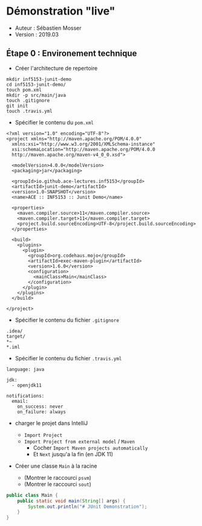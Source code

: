 # Démonstration "live"

  * Auteur : Sébastien Mosser
  * Version : 2019.03


## Étape 0 : Environement technique

  * Créer l'architecture de repertoire

```
mkdir inf5153-junit-demo
cd inf5153-junit-demo/
touch pom.xml
mkdir -p src/main/java
touch .gitignore
git init
touch .travis.yml
```

  * Spécifier le contenu du `pom.xml`

```
<?xml version="1.0" encoding="UTF-8"?>
<project xmlns="http://maven.apache.org/POM/4.0.0"
  xmlns:xsi="http://www.w3.org/2001/XMLSchema-instance"
  xsi:schemaLocation="http://maven.apache.org/POM/4.0.0
  http://maven.apache.org/maven-v4_0_0.xsd">

  <modelVersion>4.0.0</modelVersion>
  <packaging>jar</packaging>

  <groupId>io.github.ace-lectures.inf5153</groupId>
  <artifactId>junit-demo</artifactId>
  <version>1.0-SNAPSHOT</version>
  <name>ACE :: INF5153 :: Junit Demo</name>

  <properties>
    <maven.compiler.source>11</maven.compiler.source>
    <maven.compiler.target>11</maven.compiler.target>
    <project.build.sourceEncoding>UTF-8</project.build.sourceEncoding>
  </properties>

  <build>
    <plugins>
      <plugin>
        <groupId>org.codehaus.mojo</groupId>
        <artifactId>exec-maven-plugin</artifactId>
        <version>1.6.0</version>
        <configuration>
          <mainClass>Main</mainClass>
        </configuration>
      </plugin>
    </plugins>
  </build>

</project>
```

  * Spécifier le contenu du fichier `.gitignore`

```
.idea/
target/
*~
*.iml
```

  * Spécifier le contenu du fichier `.travis.yml`

```
language: java

jdk:
  - openjdk11

notifications:
  email:
    on_success: never
    on_failure: always
```

  * charger le projet dans IntelliJ
    * `Import Project`
    * `Import Project from external model` / `Maven`
      * Cocher `Import Maven projects automatically` 
      * Et `Next` jusqu'a la fin (en JDK 11)

  * Créer une classe `Main` à la racine
    * (Montrer le raccourci `psvm`)
    * (Montrer le raccourci `sout`)

```java
public class Main {
    public static void main(String[] args) {
        System.out.println("# JUnit Demonstration");
    }
}
``` 


